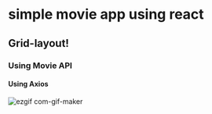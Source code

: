 # simple movie app using react
## Grid-layout!
### Using Movie API
#### Using Axios
![ezgif com-gif-maker](https://user-images.githubusercontent.com/83356118/125444854-fa3a1105-85a0-47b6-87a9-bb71318e269f.gif)
